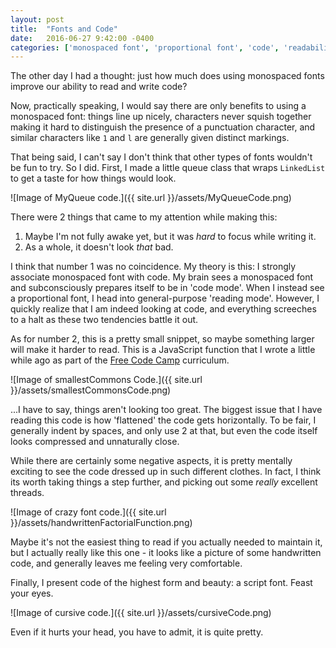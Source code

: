 ```yaml
---
layout: post
title:  "Fonts and Code"
date:   2016-06-27 9:42:00 -0400
categories: ['monospaced font', 'proportional font', 'code', 'readability']
---
```


The other day I had a thought: just how much does using monospaced fonts improve our ability to read and write code?

Now, practically speaking, I would say there are only benefits to using a monospaced font: things line up nicely, characters never squish together making it hard to distinguish the presence of a punctuation character, and similar characters like `1` and `l` are generally given distinct markings.

That being said, I can't say I don't think that other types of fonts wouldn't be fun to try. So I did. First, I made a little queue class that wraps `LinkedList` to get a taste for how things would look.

![Image of MyQueue code.]({{ site.url }}/assets/MyQueueCode.png)

There were 2 things that came to my attention while making this:

1. Maybe I'm not fully awake yet, but it was _hard_ to focus while writing it.
2. As a whole, it doesn't look _that_ bad.

I think that number 1 was no coincidence. My theory is this: I strongly associate monospaced font with code. My brain sees a monospaced font and subconsciously prepares itself to be in 'code mode'. When I instead see a proportional font, I head into general-purpose 'reading mode'. However, I quickly realize that I am indeed looking at code, and everything screeches to a halt as these two tendencies battle it out.

As for number 2, this is a pretty small snippet, so maybe something larger will make it harder to read. This is a JavaScript function that I wrote a little while ago as part of the [Free Code Camp](https://www.freecodecamp.com) curriculum.

![Image of smallestCommons Code.]({{ site.url }}/assets/smallestCommonsCode.png)

...I have to say, things aren't looking too great. The biggest issue that I have reading this code is how 'flattened' the code gets horizontally. To be fair, I generally indent by spaces, and only use 2 at that, but even the code itself looks compressed and unnaturally close.

While there are certainly some negative aspects, it is pretty mentally exciting to see the code dressed up in such different clothes. In fact, I think its worth taking things a step further, and picking out some _really_ excellent threads.

![Image of crazy font code.]({{ site.url }}/assets/handwrittenFactorialFunction.png)

Maybe it's not the easiest thing to read if you actually needed to maintain it, but I actually really like this one - it looks like a picture of some handwritten code, and generally leaves me feeling very comfortable.

Finally, I present code of the highest form and beauty: a script font. Feast your eyes.

![Image of cursive code.]({{ site.url }}/assets/cursiveCode.png)

Even if it hurts your head, you have to admit, it is quite pretty.
